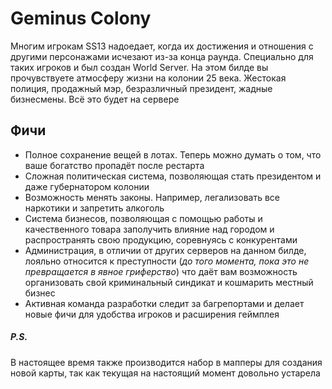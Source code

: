 <style>
:root {
    --bg_h: #1d2021;
    --bg:   #282828;
    --bg_s: #32302f;
    --bg1:  #3c3836;
    --bg2:  #504945;
    --bg3:  #665c54;
    --bg4:  #7c6f64;

    --fg:  #fbf1c7;
    --fg1: #ebdbb2;
    --fg2: #d5c4a1;
    --fg3: #bdae93;
    --fg4: #a89984;

    --red:    #fb4934;
    --green:  #b8bb26;
    --yellow: #fabd2f;
    --blue:   #83a598;
    --purple: #d3869b;
    --aqua:   #8ec07c;
    --gray:   #928374;
    --orange: #fe8019;

    --red-dim:    #cc2412;
    --green-dim:  #98971a;
    --yellow-dim: #d79921;
    --blue-dim:   #458588;
    --purple-dim: #b16286;
    --aqua-dim:   #689d6a;
    --gray-dim:   #a89984;
    --orange-dim: #d65d0e;
}
</style>
# Geminus Colony
Многим игрокам SS13 надоедает, когда их достижения и отношения с другими персонажами исчезают из-за конца раунда. Специально для таких игроков и был создан World Server. На этом билде вы прочувствуете атмосферу жизни на колонии 25 века. Жестокая полиция, продажный мэр, безразличный президент, жадные бизнесмены. Всё это будет на сервере
## Фичи
* Полное сохранение вещей в лотах. Теперь можно думать о том, что ваше богатство пропадёт после рестарта
* Сложная политическая система, позволяющая стать президентом и даже губернатором колонии
* Возможность менять законы. Например, легализовать все наркотики и запретить алкоголь
* Система бизнесов, позволяющая с помощью работы и качественного товара заполучить влияние над городом и распространять свою продукцию, соревнуясь с конкурентами
* Администрация, в отличии от других серверов на данном билде, лояльно относится к преступности (_до того момента, пока это не превращается в явное гриферство_) что даёт вам возможность организовать свой криминальный синдикат и кошмарить местный бизнес
* Активная команда разработки следит за багрепортами и делает новые фичи для удобства игроков и расширения геймплея
##### P.S.
В настоящее время также производится набор в мапперы для создания новой карты, так как текущая на настоящий момент довольно устарела

